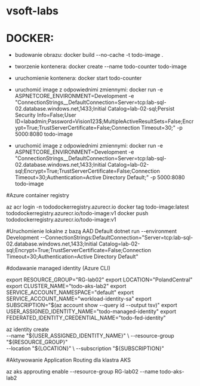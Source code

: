 # vsoft-labs

# DOCKER:
- budowanie obrazu: docker build --no-cache -t todo-image .

- tworzenie kontenera: docker create --name todo-counter todo-image

- uruchomienie kontenera: docker start todo-counter

- uruchomić image z odpowiednimi zmiennymi: docker run -e ASPNETCORE_ENVIRONMENT=Development -e  "ConnectionStrings__DefaultConnection=Server=tcp:lab-sql-02.database.windows.net,1433;Initial Catalog=lab-02-sql;Persist Security Info=False;User ID=labadmin;Password=Vision123$;MultipleActiveResultSets=False;Encrypt=True;TrustServerCertificate=False;Connection Timeout=30;" -p 5000:8080 todo-image

- uruchomić image z odpowiednimi zmiennymi: docker run -e ASPNETCORE_ENVIRONMENT=Development -e  "ConnectionStrings__DefaultConnection=Server=tcp:lab-sql-02.database.windows.net,1433;Initial Catalog=lab-02-sql;Encrypt=True;TrustServerCertificate=False;Connection Timeout=30;Authentication=Active Directory Default;" -p 5000:8080 todo-image



#Azure container registry

az acr login -n tododockerregistry.azurecr.io
docker tag todo-image:latest tododockerregistry.azurecr.io/todo-image:v1
docker push tododockerregistry.azurecr.io/todo-image:v1

#Uruchomienie lokalne z bazą AAD Default
dotnet run --environment Development --ConnectionStrings:DefaultConnection="Server=tcp:lab-sql-02.database.windows.net,1433;Initial Catalog=lab-02-sql;Encrypt=True;TrustServerCertificate=False;Connection Timeout=30;Authentication=Active Directory Default"

#dodawanie managed identity (Azure CLI)

export RESOURCE_GROUP="RG-lab02"
export LOCATION="PolandCentral"
export CLUSTER_NAME="todo-aks-lab2"
export SERVICE_ACCOUNT_NAMESPACE="default"
export SERVICE_ACCOUNT_NAME="workload-identity-sa"
export SUBSCRIPTION="$(az account show --query id --output tsv)"
export USER_ASSIGNED_IDENTITY_NAME="todo-managed-identity"
export FEDERATED_IDENTITY_CREDENTIAL_NAME="todo-fed-identity"

az identity create \
    --name "${USER_ASSIGNED_IDENTITY_NAME}" \
    --resource-group "${RESOURCE_GROUP}" \
    --location "${LOCATION}" \
    --subscription "${SUBSCRIPTION}"

#Aktywowanie  Application Routing dla klastra AKS

az aks approuting enable --resource-group RG-lab02 --name todo-aks-lab2